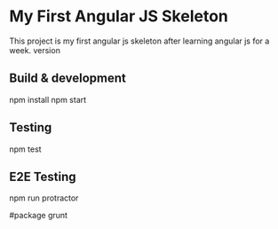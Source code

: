 # My First Angular JS Skeleton

This project is my first angular js skeleton after learning angular js for a week.
version 

## Build & development
npm install
npm start

## Testing

npm test

## E2E Testing

npm run protractor

#package
grunt
